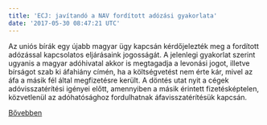 ```yaml
---
title: 'ECJ: javítandó a NAV fordított adózási gyakorlata'
date: '2017-05-30 08:47:21 UTC'
---
```


Az uniós bírák egy újabb magyar ügy kapcsán kérdőjelezték meg a fordított adózással kapcsolatos eljárásaink jogosságát. A jelenlegi gyakorlat szerint ugyanis a magyar adóhivatal akkor is megtagadja a levonási jogot, illetve bírságot szab ki áfahiány címén, ha a költségvetést nem érte kár, mivel az áfa a másik fél által megfizetésre került. A döntés utat nyit a cégek adóvisszatérítési igényei előtt, amennyiben a másik érintett fizetésképtelen, közvetlenül az adóhatósághoz fordulhatnak áfavisszatérítésük kapcsán.


[Bővebben](http://ift.tt/2qubdPH)
